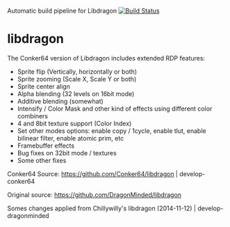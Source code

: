 Automatic build pipeline for Libdragon
[![Build Status](https://dev.azure.com/n64-tools/N64-Tools/_apis/build/status/N64-tools.libdragon-sdk)](https://dev.azure.com/n64-tools/N64-Tools/_build/latest?definitionId=2)


# libdragon
The Conker64 version of Libdragon includes extended RDP features:
- Sprite flip (Vertically, horizontally or both)
- Sprite zooming (Scale X, Scale Y or both)
- Sprite center align
- Alpha blending (32 levels on 16bit mode)
- Additive blending (somewhat)
- Intensify / Color Mask and other kind of effects using different color combiners
- 4 and 8bit texture support (Color Index)
- Set other modes options: enable copy / 1cycle, enable tlut, enable bilinear filter, enable atomic prim, etc
- Framebuffer effects
- Bug fixes on 32bit mode / textures
- Some other fixes

Conker64 Source:
https://github.com/Conker64/libdragon | develop-conker64

Original source:
https://github.com/DragonMinded/libdragon

Somes changes applied from Chillywilly's libdragon (2014-11-12) | develop-dragonminded
